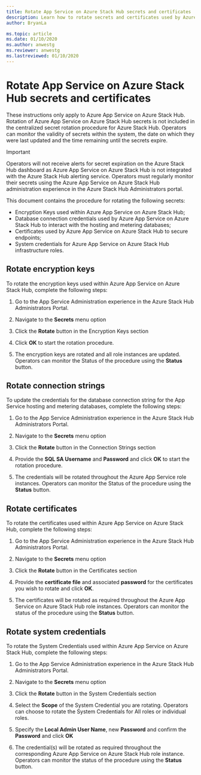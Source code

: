 ```yaml
---
title: Rotate App Service on Azure Stack Hub secrets and certificates 
description: Learn how to rotate secrets and certificates used by Azure App Service on Azure Stack Hub
author: BryanLa

ms.topic: article
ms.date: 01/10/2020
ms.author: anwestg
ms.reviewer: anwestg
ms.lastreviewed: 01/10/2020
---
```


# Rotate App Service on Azure Stack Hub secrets and certificates

These instructions only apply to Azure App Service on Azure Stack Hub.  Rotation of Azure App Service on Azure Stack Hub secrets is not included in the centralized secret rotation procedure for Azure Stack Hub.  Operators can monitor the validity of secrets within the system, the date on which they were last updated and the time remaining until the secrets expire.

> [!Important]
> Operators will not receive alerts for secret expiration on the Azure Stack Hub dashboard as Azure App Service on Azure Stack Hub is not integrated with the Azure Stack Hub alerting service.  Operators must regularly monitor their secrets using the Azure App Service on Azure Stack Hub administration experience in the Azure Stack Hub Administrators portal.

This document contains the procedure for rotating the following secrets:

* Encryption Keys used within Azure App Service on Azure Stack Hub;
* Database connection credentials used by Azure App Service on Azure Stack Hub to interact with the hosting and metering databases;
* Certificates used by Azure App Service on Azure Stack Hub to secure endpoints;
* System credentials for Azure App Service on Azure Stack Hub infrastructure roles.

## Rotate encryption keys

To rotate the encryption keys used within Azure App Service on Azure Stack Hub, complete the following steps:

1. Go to the App Service Administration experience in the Azure Stack Hub Administrators Portal.

1. Navigate to the **Secrets** menu option

1. Click the **Rotate** button in the Encryption Keys section

1. Click **OK** to start the rotation procedure.

1. The encryption keys are rotated and all role instances are updated. Operators can monitor the Status of the procedure using the **Status** button.

## Rotate connection strings

To update the credentials for the database connection string for the App Service hosting and metering databases, complete the following steps:

1. Go to the App Service Administration experience in the Azure Stack Hub Administrators Portal.

1. Navigate to the **Secrets** menu option

1. Click the **Rotate** button in the Connection Strings section

1. Provide the **SQL SA Username** and **Password** and click **OK** to start the rotation procedure. 

1. The credentials will be rotated throughout the Azure App Service role instances. Operators can monitor the Status of the procedure using the **Status** button.

## Rotate certificates

To rotate the certificates used within Azure App Service on Azure Stack Hub, complete the following steps:

1. Go to the App Service Administration experience in the Azure Stack Hub Administrators Portal.

1. Navigate to the **Secrets** menu option

1. Click the **Rotate** button in the Certificates section

1. Provide the **certificate file** and associated **password** for the certificates you wish to rotate and click **OK**.

1. The certificates will be rotated as required throughout the Azure App Service on Azure Stack Hub role instances.  Operators can monitor the status of the procedure using the **Status** button.

## Rotate system credentials

To rotate the System Credentials used within Azure App Service on Azure Stack Hub, complete the following steps:

1. Go to the App Service Administration experience in the Azure Stack Hub Administrators Portal.

1. Navigate to the **Secrets** menu option

1. Click the **Rotate** button in the System Credentials section

1. Select the **Scope** of the System Credential you are rotating.  Operators can choose to rotate the System Credentials for All roles or individual roles.

1. Specify the **Local Admin User Name**, new **Password** and confirm the **Password** and click **OK**

1. The credential(s) will be rotated as required throughout the corresponding Azure App Service on Azure Stack Hub role instance.  Operators can monitor the status of the procedure using the **Status** button.



